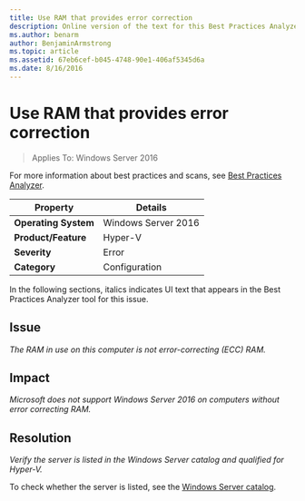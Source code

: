 ```yaml
---
title: Use RAM that provides error correction
description: Online version of the text for this Best Practices Analyzer rule.
ms.author: benarm
author: BenjaminArmstrong
ms.topic: article
ms.assetid: 67eb6cef-b045-4748-90e1-406af5345d6a
ms.date: 8/16/2016
---
```

# Use RAM that provides error correction

>Applies To: Windows Server 2016

For more information about best practices and scans, see [Best Practices Analyzer](https://go.microsoft.com/fwlink/?LinkId=122786).

|Property|Details|
|-|-|
|**Operating System**|Windows Server 2016|
|**Product/Feature**|Hyper-V|
|**Severity**|Error|
|**Category**|Configuration|

In the following sections, italics indicates UI text that appears in the Best Practices Analyzer tool for this issue.

## Issue

*The RAM in use on this computer is not error-correcting (ECC) RAM.*

## Impact

*Microsoft does not support Windows Server 2016 on computers without error correcting RAM.*

## Resolution

*Verify the server is listed in the Windows Server catalog and qualified for Hyper-V.*

To check whether the server is listed,  see the [Windows Server catalog](https://www.windowsservercatalog.com/).



